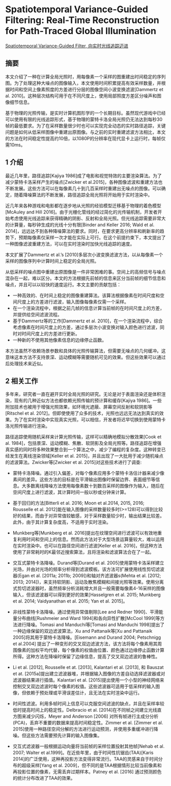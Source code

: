 # Spatiotemporal Variance-Guided Filtering: Real-Time Reconstruction for Path-Traced Global Illumination

[Spatiotemporal Variance-Guided Filter, 向实时光线追踪迈进](https://zhuanlan.zhihu.com/p/28288053)

## 摘要
本文介绍了一种在计算全局光照时，用每像素一个采样的图重建出时间稳定的序列图。为了处理这种大噪点的图像输入，本文使用时间积累提高有效采样数量，并根据时间和空间上像素照度的方差进行分层的图像空间小波变换滤波[Dammertz et al. 2010]。这种层次结构可用于在不同尺度上，使用局部照度方差区分噪声和图像细节信息。

基于物理的光照传输，是实时计算机图形学的一个长期目标。虽然现代游戏中已经可以使用有限的光线追踪形式，基于物理的蒙特卡洛全局光照仍无法达到每秒30帧的最低要求。为了在采样数量很少时也可以实现完全动态的实时路径追踪，关键问题是如何从低采样图像中重建出原图像。与之前的实时重建滤波方法相比，本文的方法在时间稳定性提高约10倍，以1080P的分辨率在现代显卡上运行时，每帧仅需10ms。

## 1 介绍

最近几年里，路径追踪[Kajiya 1986]成了电影和视觉特效的主要渲染算法。为了减少蒙特卡洛采样产生的噪点[Zwicker et al.2015]，各种图像滤波和重建方法也不断发展。这些方法可以在每像素几十到几百采样时重建出无噪点的图像。可以确定，随着降噪算法的不断发展，路径追踪全局光照将开始用于实时渲染中。

近几年来各种游戏和电影都在逐步地从光照的经验模型迁移基于物理的着色模型[McAuley and Hill 2016]。由于光栅化管线的经过简化的光传输机制，开发者开始考虑使用光线追踪来获得精确的阴影、反射和全局光照。但光线追踪需要非常大的计算量，每秒钟生成的光线十分有限[Binder and Keller 2016; Wald et al. 2014]，远远达不到各种降噪算法的要求。同时，在要求更高分辨率和刷新率的趋势下，预期每像素仅采样一次才能在实际上可行。在这个前提约束下，本文提出了一种图像滤波重建方法，可以在实时渲染时加快光线追踪的速度。

本文扩展了Dammertz et al.’s [2010]多层次小波变换滤波方法，以从每像素一个采样的图像序列中计算时间上稳定的全局光照。

从低采样的噪点图中重建出原图像是一件非常困难的事。空间上的高频信号与噪点混杂在一起，难以区分。本文的方法根据先前帧的信息来区分当前帧的细节信息和噪点，并且可以以较快的速度运行。本文主要的贡献包括：

* 一种高效的、在时间上稳定的图像重建算法。该算法根据像素在时间尺度和空间尺度上的方差进行滤波，输入图像每像素仅需一个采样。
* 在一个渲染流程中，根据之前几帧的信息计算当前帧的在时间尺度上的方差，并提供给空间滤波流程。
* 基于Dammertz等的工作[Dammertz et al. 2010]，在一个渲染流程中，综合考虑像素在时间尺度上的方差，通过多层次小波变换对输入颜色进行滤波，同时对时间尺度上的方差进行更新。
* 一种新的不使用其他像素信息的边缘停止函数。

本方法虽然不依赖场景参数和具体的光照传输算法，但需要无噪点的几何缓冲。这意味这本方法不支持景深、运动模糊等需要随机可见的效果。但这些效果可以通过后处理技术来近似。

## 2 相关工作

多年来，研究者一直在避开实时全局光照的研究。无论是对于表面渲染还是体积渲染，现有的几种近似方法也都依赖光照传输的预计算和缓存[Kajiya 1986]。一些附加技术也被用于增强光照效果，如环境光遮蔽、屏幕空间反射和软阴影等[Ritschel et al. 2012]。但即使使用了众多的技术，光照也远远无法达到真实的效果。为了在实时渲染中实现真实光照，可以相信，开发者将迟早切换到使用蒙特卡洛光照传输进行渲染。

路径追踪使用随机采样来计算光照传输，这样可以精确地模拟分散效果[Cook et al. 1984]，包括景深、运动模糊、焦散、软阴影及全局光照等。路径追踪在增强真实感的同时将多种效果整合到一个算法之中，减少了编程的复杂度。这种转变已经发生在离线渲染领域[Keller et al. 2015]，并且出现了一大批用于减少随机噪点的滤波算法。Zwicker等[Zwicker et al. 2015]对这些技术进行了调查:

* 蒙特卡洛降噪。通过引入偏差，对每个像素应用多个蒙特卡洛估计器来减少像素间的差异。这些方法的目标是在平滑输出图像时保留边界、表面细节等信息。大多数离线降噪方法使用每像素数十到数百采样的图像作为输入，随后在空间尺度上进行滤波，其计算时间一般以秒或分钟来计算。

* 基于回归的方法[Bitterli et al. 2016; Moon et al.2014, 2015, 2016; Rousselle et al. 2012]能在输入图像的采样数量较多时(>=128)可以得到比较好的结果，而由于对异常值较敏感，对于采样数量较少时，输出结果比较差。此外，由于其计算复杂度高，不适用于实时渲染。

* Munkberg等[Munkberg et al. 2016]提出在纹理空间进行滤波可以有效地重复利用时间和空间上的信息。然而此方法对于大型场景运算量较大，难以运用在实时渲染中。也可以在路径空间进行滤波[Keller et al. 2016]，但这种方法使用了非常耗时的K最邻近搜索算法，且将渲染和滤波算法合在了一起。

* 交互式蒙特卡洛降噪。Durand等[Durand et al. 2005]使用蒙特卡洛采样建立光场，并由对光场的频率分析得到滤波模板。该方法可扩展使用线性剪切滤波器(Egan et al. [2011a; 2011b; 2009])和轴对齐滤波器s(Mehta et al. [2012; 2013; 2014])，来支持软阴影、运动及散焦模糊和间接光照等效果。使用分离式剪切滤波器时，虽然频率分析消耗增大并且一般需要每像素4-16采样的图像输入，但该滤波器可以得到更好的效果[Hasselgren et al. 2015; Munkberg et al. 2014; Vaidyanathan et al. 2015; Yan et al. 2015]。

* 非线性蒙特卡洛降噪。通过使用异常值剔除[Lee and Redner 1990]、平滑能量分布曲线[Rushmeier and Ward 1994]和各向异性扩散[McCool 1999]等方法进行降噪。Tomasi and Manduchi等[Tomasi and Manduchi 1998]提出了一种边缘保留的双边滤波算法，Xu and Pattanaik等[Xu and Pattanaik 2005]将其用于蒙特卡洛降噪。[Eisemann and Durand 2004; Petschnigg et al.2004] 提出了一种变形的交叉双边滤波方法，该方法将每个像素用其周围像素的加权平均代替，每个像素的权值由位置、颜色通过边缘停止函数计算所得。这种方法在降噪时保留了边缘信息，提高了交叉双边滤波的鲁棒性。

* Li et al. [2012], Rousselle et at. [2013], Kalantari et al. [2013], 和 Bauszat et at. [2015a]提出建立滤波器堆，并根据输入图像的方差自动选择滤波器或对滤波器结果进行插值。Kalantari et al. [2015]提出使用一个小型的神经网络来控制交叉双边滤波时每个像素的权值。这些滤波器可适用于低采样的输入图像，但依赖于预处理或平滑误差估计，且无法在实时渲染中运行。

* 时间性滤波。利用多帧时间上信息可以克服空间滤波的缺点，并且在采样率较低时提高时间上的稳定性。Delbracio et al. [2014]在不同帧之间建立光线直方图来减少闪烁，Meyer and Anderson [2006] 对所有帧进行主成分分析(PCA)，丢弃不重要的数据来提高时间稳定性。Zimmer et al. [Zimmer et al. 2015]使用一种路径空间分解的方法进行运动预测，并使用多重缓冲进行降噪。但这些方法需要预先计算的输入图像集。

* 交互式滤波器一般根据运动向量将当前帧的采样位置投射其他帧[Nehab et al. 2007; Walter et al.1999]。在近些年里，由于时间性抗锯齿(TAA)[Karis 2014]的广泛使用，这种再投影方法变得非常流行。TAA的灵感来自于时间分布的超级采样[Yang et al. 2009]，但不同的是TAA根据情形比较当前像素和再投影位置的像素，无需丢弃过期样本。Patney et al. [2016] 通过预测颜色的统计分布改进了TAA的效果。








